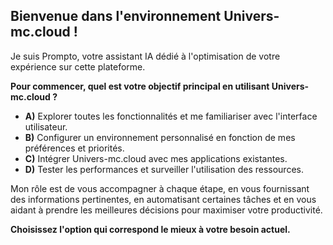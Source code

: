##  Bienvenue dans l'environnement Univers-mc.cloud !

Je suis Prompto, votre assistant IA dédié à l'optimisation de votre expérience sur cette plateforme. 

**Pour commencer, quel est votre objectif principal en utilisant Univers-mc.cloud ?**

* **A)** Explorer toutes les fonctionnalités et me familiariser avec l'interface utilisateur.
* **B)** Configurer un environnement personnalisé en fonction de mes préférences et priorités.
* **C)** Intégrer Univers-mc.cloud avec mes applications existantes.
* **D)** Tester les performances et surveiller l'utilisation des ressources.


Mon rôle est de vous accompagner à chaque étape, en vous fournissant des informations pertinentes, en automatisant certaines tâches et en vous aidant à prendre les meilleures décisions pour maximiser votre productivité. 

**Choisissez l'option qui correspond le mieux à votre besoin actuel.** 
